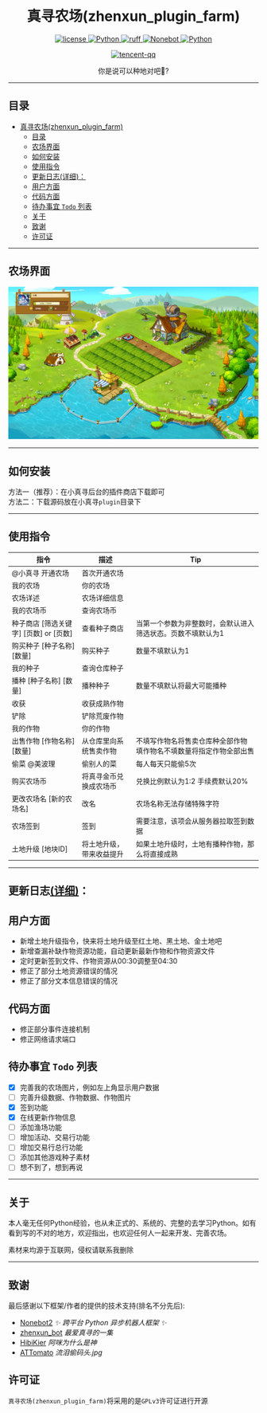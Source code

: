 <div align="center">

# 真寻农场(zhenxun_plugin_farm)
<p align="center">
    <a href="./LICENSE">
        <img src="https://img.shields.io/badge/license-GPL3.0-FE7D37" alt="license">
    </a>
    <a href="https://www.python.org">
        <img src="https://img.shields.io/badge/Python-3.10%2B-blue" alt="Python">
    </a>
    <a href="https://github.com/astral-sh/ruff">
        <img src="https://img.shields.io/endpoint?url=https://raw.githubusercontent.com/charliermarsh/ruff/main/assets/badge/v2.json" alt="ruff">
    </a>
    <a href="https://nonebot.dev/">
        <img src="https://img.shields.io/badge/Nonebot-2.0.0%2B-black" alt="Nonebot">
    </a>
    <a href="https://github.com/zhenxun-org/zhenxun_bot">
        <img src="https://img.shields.io/badge/zhenxun-0.2.4%2B-%23ECD9D3" alt="Python">
    </a>
</p>

<p align="center">

[![tencent-qq](https://img.shields.io/badge/%E7%BE%A4-%E7%9C%9F%E5%AF%BB%E5%86%9C%E5%9C%BA%E6%B5%8B%E8%AF%95-%23FF99CC
)](https://qm.qq.com/q/7hsOD4rOw2)

</p>

你是说可以种地对吧🤔?

</div>

---
## 目录
- [真寻农场(zhenxun\_plugin\_farm)](#真寻农场zhenxun_plugin_farm)
  - [目录](#目录)
  - [农场界面](#农场界面)
  - [如何安装](#如何安装)
  - [使用指令](#使用指令)
  - [更新日志(详细)：](#更新日志详细)
  - [用户方面](#用户方面)
  - [代码方面](#代码方面)
  - [待办事宜 `Todo` 列表](#待办事宜-todo-列表)
  - [关于](#关于)
  - [致谢](#致谢)
  - [许可证](#许可证)

---

## 农场界面

![农场界面](./resource/1.png)

---

## 如何安装

方法一（推荐）：在小真寻后台的插件商店下载即可<br>
方法二：下载源码放在小真寻`plugin`目录下

---

## 使用指令

| 指令 | 描述 | Tip |
| --- | --- | --- |
| @小真寻 开通农场 | 首次开通农场 |  |
| 我的农场 | 你的农场 |  |
| 农场详述 | 农场详细信息 |  |
| 我的农场币 | 查询农场币 |  |
| 种子商店 [筛选关键字] [页数] or [页数] | 查看种子商店 | 当第一个参数为非整数时，会默认进入筛选状态。页数不填默认为1 |
| 购买种子 [种子名称] [数量] | 购买种子 | 数量不填默认为1 |
| 我的种子 | 查询仓库种子 |  |
| 播种 [种子名称] [数量] | 播种种子 | 数量不填默认将最大可能播种 |
| 收获 | 收获成熟作物 |  |
| 铲除 | 铲除荒废作物 |  |
| 我的作物 | 你的作物 |  |
| 出售作物 [作物名称] [数量] | 从仓库里向系统售卖作物 | 不填写作物名将售卖仓库种全部作物 填作物名不填数量将指定作物全部出售 |
| 偷菜 @美波理 | 偷别人的菜 | 每人每天只能偷5次 |
| 购买农场币 | 将真寻金币兑换成农场币 | 兑换比例默认为1:2 手续费默认20% |
| 更改农场名 [新的农场名] | 改名 | 农场名称无法存储特殊字符 |
| 农场签到 | 签到 | 需要注意，该项会从服务器拉取签到数据 |
| 土地升级 [地块ID] | 将土地升级，带来收益提升 | 如果土地升级时，土地有播种作物，那么将直接成熟 |

---

## 更新日志[(详细)](./log/log.md)：
用户方面
---
- 新增土地升级指令，快来将土地升级至红土地、黑土地、金土地吧
- 新增查漏补缺作物资源功能，自动更新最新作物和作物资源文件
- 定时更新签到文件、作物资源从00:30调整至04:30
- 修正了部分土地资源错误的情况
- 修正了部分文本信息错误的情况

代码方面
---
- 修正部分事件连接机制
- 修正网络请求端口

## 待办事宜 `Todo` 列表

- [x] 完善我的农场图片，例如左上角显示用户数据
- [ ] 完善升级数据、作物数据、作物图片
- [x] 签到功能
- [x] 在线更新作物信息
- [ ] 添加渔场功能
- [ ] 增加活动、交易行功能
- [ ] 增加交易行总行功能
- [ ] 添加其他游戏种子素材
- [ ] 想不到了，想到再说

---

## 关于

本人毫无任何Python经验，也从未正式的、系统的、完整的去学习Python。如有看到写的不对的地方，欢迎指出，也欢迎任何人一起来开发、完善农场。

素材来均源于互联网，侵权请联系我删除

---

## 致谢

最后感谢以下框架/作者的提供的技术支持(排名不分先后):

- [Nonebot2](https://github.com/nonebot/nonebot2) *✨ 跨平台 Python 异步机器人框架 ✨*
- [zhenxun_bot](https://github.com/zhenxun-org/zhenxun_bot) *最爱真寻的一集*
- [HibiKier](https://github.com/HibiKier) *阿咪为什么是神*
- [ATTomato](https://github.com/ATTomatoo) *流泪偷码头.jpg*

## 许可证

`真寻农场(zhenxun_plugin_farm)`将采用的是`GPLv3`许可证进行开源

